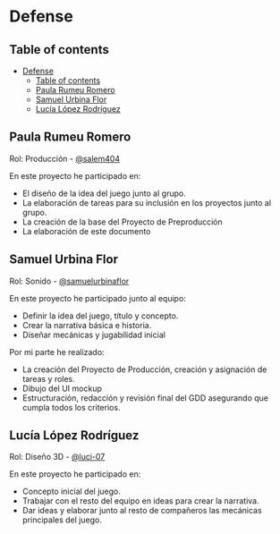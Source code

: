 # Defense

## Table of contents

- [Defense](#defense)
  - [Table of contents](#table-of-contents)
  - [Paula Rumeu Romero](#paula-rumeu-romero)
  - [Samuel Urbina Flor](#samuel-urbina-flor)
  - [Lucía López Rodríguez](#lucía-lópez-rodríguez)

## Paula Rumeu Romero

Rol: Producción - [@salem404](https://github.com/salem404)

En este proyecto he participado en:

- El diseño de la idea del juego junto al grupo.
- La elaboración de tareas para su inclusión en los proyectos junto al grupo.
- La creación de la base del Proyecto de Preproducción
- La elaboración de este documento

## Samuel Urbina Flor

Rol: Sonido - [@samuelurbinaflor](https://github.com/samuelurbinaflor)

En este proyecto he participado junto al equipo:

- Definir la idea del juego, título y concepto.
- Crear la narrativa básica e historia.
- Diseñar mecánicas y jugabilidad inicial

Por mi parte he realizado:

- La creación del Proyecto de Producción, creación y asignación de tareas y roles.
- Dibujo del UI mockup
- Estructuración, redacción y revisión final del GDD asegurando que cumpla todos los criterios.

## Lucía López Rodríguez

Rol: Diseño 3D - [@luci-07](https://github.com/luci-07)

En este proyecto he participado en: 

* Concepto inicial del juego.
* Trabajar con el resto del equipo en ideas para crear la narrativa.
* Dar ideas y elaborar junto al resto de compañeros las mecánicas principales del juego.
